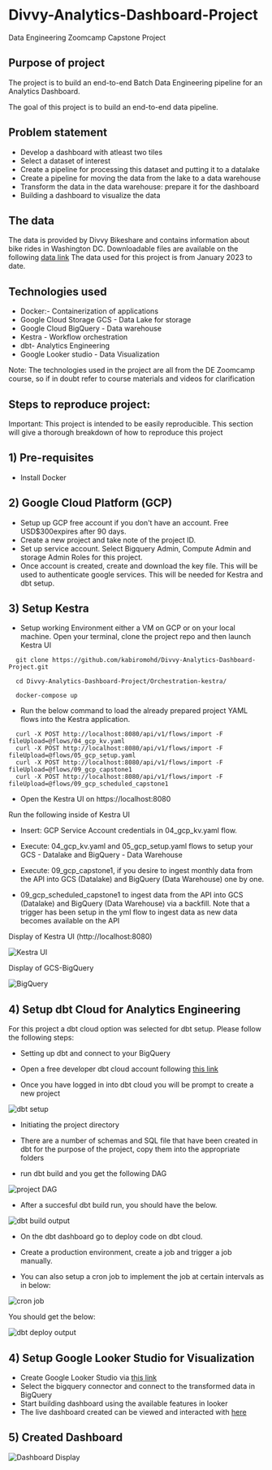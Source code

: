 # Divvy-Analytics-Dashboard-Project
Data Engineering Zoomcamp Capstone Project

## Purpose of project

The project is to build an end-to-end Batch Data Engineering pipeline for an Analytics Dashboard. 

The goal of this project is to build an end-to-end data pipeline.

## Problem statement

- Develop a dashboard with atleast two tiles
- Select a dataset of interest
- Create a pipeline for processing this dataset and putting it to a datalake
- Create a pipeline for moving the data from the lake to a data warehouse
- Transform the data in the data warehouse: prepare it for the dashboard
- Building a dashboard to visualize the data

## The data
The data is provided by Divvy Bikeshare and contains information about bike rides in Washington DC. Downloadable files are available on the following [data link](https://divvy-tripdata.s3.amazonaws.com/index.html) The data used for this project is from January 2023 to date.

## Technologies used

- Docker:- Containerization of applications 
- Google Cloud Storage GCS - Data Lake for storage
- Google Cloud BigQuery - Data warehouse
- Kestra - Workflow orchestration
- dbt- Analytics Engineering
- Google Looker studio - Data Visualization

Note: The technologies used in the project are all from the DE Zoomcamp course, so if in doubt refer to course materials and videos for clarification


## Steps to reproduce project:

Important: This project is intended to be easily reproducible. This section will give a thorough breakdown of how to reproduce this project

## 1) Pre-requisites
- Install Docker
  
## 2) Google Cloud Platform (GCP)
- Setup up GCP free account if you don't have an account. Free USD$300expires after 90 days.
- Create a new project and take note of the project ID.
- Set up service account. Select Bigquery Admin, Compute Admin and storage Admin Roles for this project.
- Once account is created, create and download the key file. This will be used to authenticate google services. This will be needed for Kestra and dbt setup.

## 3) Setup Kestra
- Setup working Environment either a VM on GCP or on your local machine. Open your terminal, clone the project repo and then launch Kestra UI
  
```
  git clone https://github.com/kabiromohd/Divvy-Analytics-Dashboard-Project.git

  cd Divvy-Analytics-Dashboard-Project/Orchestration-kestra/

  docker-compose up

```

- Run the below command to load the already prepared project YAML flows into the Kestra application.

```
  curl -X POST http://localhost:8080/api/v1/flows/import -F fileUpload=@flows/04_gcp_kv.yaml
  curl -X POST http://localhost:8080/api/v1/flows/import -F fileUpload=@flows/05_gcp_setup.yaml
  curl -X POST http://localhost:8080/api/v1/flows/import -F fileUpload=@flows/09_gcp_capstone1
  curl -X POST http://localhost:8080/api/v1/flows/import -F fileUpload=@flows/09_gcp_scheduled_capstone1

```

- Open the Kestra UI on https://localhost:8080
  
Run the following inside of Kestra UI

- Insert: GCP Service Account credentials in 04_gcp_kv.yaml flow.

- Execute: 04_gcp_kv.yaml and 05_gcp_setup.yaml flows to setup your GCS - Datalake and BigQuery - Data Warehouse
  
- Execute: 09_gcp_capstone1, if you desire to ingest monthly data from the API into GCS (Datalake) and BigQuery (Data Warehouse) one by one.
  
- 09_gcp_scheduled_capstone1 to ingest data from the API into GCS (Datalake) and BigQuery (Data Warehouse) via a backfill. Note that a trigger has been setup in the yml flow to ingest data as new data becomes available on the API

Display of Kestra UI (http://localhost:8080)

![Kestra UI](https://github.com/user-attachments/assets/7765f52f-1925-408c-8c92-c28add6ee7e3)

Display of GCS-BigQuery

![BigQuery](https://github.com/user-attachments/assets/aa9a7b78-0874-4082-83e0-128f82432788)

## 4) Setup dbt Cloud for Analytics Engineering 

For this project a dbt cloud option was selected for dbt setup. Please follow the following steps:

- Setting up dbt and connect to your BigQuery

- Open a free developer dbt cloud account following [this link](https://www.getdbt.com/signup)
  
- Once you have logged in into dbt cloud you will be prompt to create a new project

![dbt setup](https://github.com/user-attachments/assets/7318b7b3-a0e9-4105-b1a6-2bcccccdd7e9)

- Initiating the project directory 

-  There are a number of schemas and SQL file that have been created in dbt for the purpose of the project, copy them into the appropriate folders

- run dbt build and you get the following DAG

![project DAG](https://github.com/user-attachments/assets/6c1db069-f233-414a-b544-0424d4a9dfdc)

- After a succesful dbt build run, you should have the below.

![dbt build output](https://github.com/user-attachments/assets/4beb04ca-72c3-4ec2-984d-034b04cc3ffb)

- On the dbt dashboard go to deploy code on dbt cloud.
  
- Create a production environment, create a job and trigger a job manually.

- You can also setup a cron job to implement the job at certain intervals as in below:

![cron job](https://github.com/user-attachments/assets/0fdf7ee4-1ca7-4436-871a-cc95ea7d163e)

You should get the below:

![dbt deploy output](https://github.com/user-attachments/assets/31f835c0-205b-4bd4-be14-184bd43c30df)

## 4) Setup Google Looker Studio for Visualization

- Create Google Looker Studio via [this link](https://lookerstudio.google.com/) 
- Select the bigquery connector and connect to the transformed data in BigQuery
- Start building dashboard using the available features in looker
- The live dashboard created can be viewed and interacted with [here](https://lookerstudio.google.com/reporting/8ada8555-1ae0-44d5-ad13-ee739c61d1d8/page/H3ZEF)

## 5) Created Dashboard

![Dashboard Display](https://github.com/user-attachments/assets/983a80f9-f791-44cf-bf36-85cb1f8a27e8)

